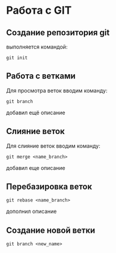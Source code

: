 # Работа с GIT
## Создание репозитория git
выполняется командой:
```
git init
```
## Работа с ветками
Для просмотра веток вводим команду:

```
git branch
```
добавил ещё описание 

## Слияние веток 

Для слияние веток вводим команду:

```
git merge <name_branch>
```
добавил еще описание

## Перебазировка веток

```
git rebase <name_branch>
```
дополнил описание

## Cоздание новой ветки

```
git branch <new_name>
```